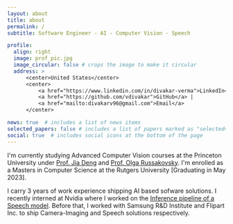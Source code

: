 ```yaml
---
layout: about
title: about
permalink: /
subtitle: Software Engineer - AI - Computer Vision - Speech

profile:
  align: right
  image: prof_pic.jpg
  image_circular: false # crops the image to make it circular
  address: >
      <center>United States</center>
      <center>
          <a href="https://www.linkedin.com/in/divakar-verma">LinkedIn</a> | 
          <a href="https://github.com/vdivakar">GitHub</a> |
          <a href="mailto:divakarv96@gmail.com">Email</a>
      </center>

news: true  # includes a list of news items
selected_papers: false # includes a list of papers marked as "selected={true}"
social: true  # includes social icons at the bottom of the page
---
```


I'm currently studying Advanced Computer Vision courses at the Princeton University under [Prof. Jia Deng](https://www.cs.princeton.edu/~jiadeng/) and [Prof. Olga Russakovsky](https://www.cs.princeton.edu/~olgarus/). I'm enrolled as a Masters in Computer Science at the Rutgers University [Graduating in May 2023].

I carry 3 years of work experience shipping AI based sofware solutions. I recently interned at Nvidia where I worked on the [Inference pipeline of a Speech model](https://www.linkedin.com/posts/divakar-verma_serving-rnn-t-speech-to-text-model-on-triton-activity-6972944540781395968-PDbx/?utm_source=share&utm_medium=member_desktop). Before that, I worked with Samsung R&D Institute and Flipart Inc. to ship Camera-Imaging and Speech solutions respectively.

<!-- Link to your social media connections, too. This theme is set up to use [Font Awesome icons](http://fortawesome.github.io/Font-Awesome/) and [Academicons](https://jpswalsh.github.io/academicons/), like the ones below. Add your Facebook, Twitter, LinkedIn, Google Scholar, or just disable all of them. -->
